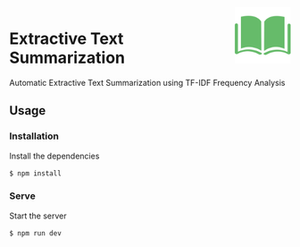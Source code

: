 <img src="./public/images/icon.png" width="100" height="100" alt="Logo of the project" align="right">

# Extractive Text Summarization

Automatic Extractive Text Summarization using TF-IDF Frequency Analysis

## Usage

### Installation

Install the dependencies

```sh
$ npm install
```

### Serve
Start the server

```sh
$ npm run dev
```

